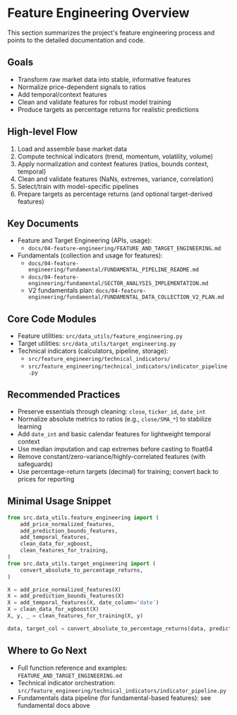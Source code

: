 # Feature Engineering Overview

This section summarizes the project's feature engineering process and points to the detailed documentation and code.

## Goals
- Transform raw market data into stable, informative features
- Normalize price-dependent signals to ratios
- Add temporal/context features
- Clean and validate features for robust model training
- Produce targets as percentage returns for realistic predictions

## High-level Flow
1. Load and assemble base market data
2. Compute technical indicators (trend, momentum, volatility, volume)
3. Apply normalization and context features (ratios, bounds context, temporal)
4. Clean and validate features (NaNs, extremes, variance, correlation)
5. Select/train with model-specific pipelines
6. Prepare targets as percentage returns (and optional target-derived features)

## Key Documents
- Feature and Target Engineering (APIs, usage):
  - `docs/04-feature-engineering/FEATURE_AND_TARGET_ENGINEERING.md`
- Fundamentals (collection and usage for features):
  - `docs/04-feature-engineering/fundamental/FUNDAMENTAL_PIPELINE_README.md`
  - `docs/04-feature-engineering/fundamental/SECTOR_ANALYSIS_IMPLEMENTATION.md`
  - V2 fundamentals plan: `docs/04-feature-engineering/fundamental/FUNDAMENTAL_DATA_COLLECTION_V2_PLAN.md`

## Core Code Modules
- Feature utilities: `src/data_utils/feature_engineering.py`
- Target utilities: `src/data_utils/target_engineering.py`
- Technical indicators (calculators, pipeline, storage):
  - `src/feature_engineering/technical_indicators/`
  - `src/feature_engineering/technical_indicators/indicator_pipeline.py`

## Recommended Practices
- Preserve essentials through cleaning: `close`, `ticker_id`, `date_int`
- Normalize absolute metrics to ratios (e.g., `close/SMA_*`) to stabilize learning
- Add `date_int` and basic calendar features for lightweight temporal context
- Use median imputation and cap extremes before casting to float64
- Remove constant/zero-variance/highly-correlated features (with safeguards)
- Use percentage-return targets (decimal) for training; convert back to prices for reporting

## Minimal Usage Snippet
```python
from src.data_utils.feature_engineering import (
    add_price_normalized_features,
    add_prediction_bounds_features,
    add_temporal_features,
    clean_data_for_xgboost,
    clean_features_for_training,
)
from src.data_utils.target_engineering import (
    convert_absolute_to_percentage_returns,
)

X = add_price_normalized_features(X)
X = add_prediction_bounds_features(X)
X = add_temporal_features(X, date_column='date')
X = clean_data_for_xgboost(X)
X, y, _ = clean_features_for_training(X, y)

data, target_col = convert_absolute_to_percentage_returns(data, prediction_horizon=10)
```

## Where to Go Next
- Full function reference and examples: `FEATURE_AND_TARGET_ENGINEERING.md`
- Technical indicator orchestration: `src/feature_engineering/technical_indicators/indicator_pipeline.py`
- Fundamentals data pipeline (for fundamental-based features): see fundamental docs above
